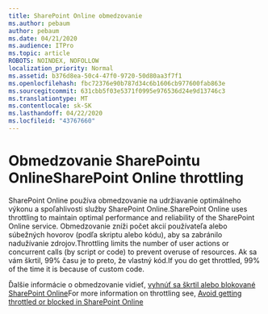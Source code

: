 ```yaml
---
title: SharePoint Online obmedzovanie
ms.author: pebaum
author: pebaum
ms.date: 04/21/2020
ms.audience: ITPro
ms.topic: article
ROBOTS: NOINDEX, NOFOLLOW
localization_priority: Normal
ms.assetid: b376d8ea-50c4-47f0-9720-50d80aa3f7f1
ms.openlocfilehash: fbc72376e90b787d34c6b1606cb977600fab863e
ms.sourcegitcommit: 631cbb5f03e5371f0995e976536d24e9d13746c3
ms.translationtype: MT
ms.contentlocale: sk-SK
ms.lasthandoff: 04/22/2020
ms.locfileid: "43767660"
---
```

# <a name="sharepoint-online-throttling"></a><span data-ttu-id="5533a-102">Obmedzovanie SharePointu Online</span><span class="sxs-lookup"><span data-stu-id="5533a-102">SharePoint Online throttling</span></span>

<span data-ttu-id="5533a-103">SharePoint Online používa obmedzovanie na udržiavanie optimálneho výkonu a spoľahlivosti služby SharePoint Online.</span><span class="sxs-lookup"><span data-stu-id="5533a-103">SharePoint Online uses throttling to maintain optimal performance and reliability of the SharePoint Online service.</span></span> <span data-ttu-id="5533a-104">Obmedzovanie zníži počet akcií používateľa alebo súbežných hovorov (podľa skriptu alebo kódu), aby sa zabránilo nadužívanie zdrojov.</span><span class="sxs-lookup"><span data-stu-id="5533a-104">Throttling limits the number of user actions or concurrent calls (by script or code) to prevent overuse of resources.</span></span> <span data-ttu-id="5533a-105">Ak sa vám škrtil, 99% času je to preto, že vlastný kód.</span><span class="sxs-lookup"><span data-stu-id="5533a-105">If you do get throttled, 99% of the time it is because of custom code.</span></span>
  
<span data-ttu-id="5533a-106">Ďalšie informácie o obmedzovanie vidieť, [vyhnúť sa škrtil alebo blokované SharePoint Online](https://go.microsoft.com/fwlink/?linkid=2022019)</span><span class="sxs-lookup"><span data-stu-id="5533a-106">For more information on throttling see, [Avoid getting throttled or blocked in SharePoint Online](https://go.microsoft.com/fwlink/?linkid=2022019)</span></span>
  

